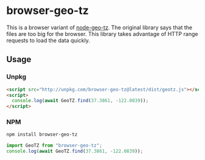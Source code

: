 # browser-geo-tz

This is a browser variant of [node-geo-tz](https://github.com/evansiroky/node-geo-tz). The original library says that the files are too big for the browser.
This library takes advantage of HTTP range requests to load the data quickly.

## Usage

### Unpkg

```html
<script src="http://unpkg.com/browser-geo-tz@latest/dist/geotz.js"></script>
<script>
  console.log(await GeoTZ.find(37.3861, -122.0839));
</script>
```

### NPM

```bash
npm install browser-geo-tz
```

```javascript
import GeoTZ from "browser-geo-tz";
console.log(await GeoTZ.find(37.3861, -122.0839));
```
